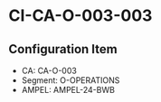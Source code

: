 # CI-CA-O-003-003

## Configuration Item
- CA: CA-O-003
- Segment: O-OPERATIONS
- AMPEL: AMPEL-24-BWB
